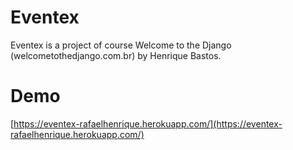 # Eventex

Eventex is a project of course Welcome to the Django (welcometothedjango.com.br) by Henrique Bastos.

# Demo

[https://eventex-rafaelhenrique.herokuapp.com/](https://eventex-rafaelhenrique.herokuapp.com/)
